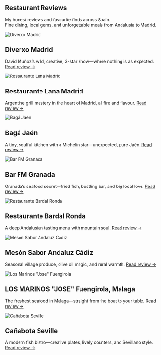 
<section class="reviews-hero">
  <h1 class="reviews-title">Restaurant Reviews</h1>
  <p class="reviews-intro">
    My honest reviews and favourite finds across Spain.<br>
    Fine dining, local gems, and unforgettable meals from Andalusia to Madrid.
  </p>
</section>

<div class="review-cards">
  <div class="review-card">
    <img src="/assets/diverxo.jpg" alt="Diverxo Madrid" class="review-img">
    <div>
      <h2 class="review-card-title">Diverxo <span class="review-city">Madrid</span></h2>
      <p class="review-card-excerpt">David Muñoz’s wild, creative, 3-star show—where nothing is as expected. <a href="/restaurant-reviews/diverxo/">Read review →</a></p>
    </div>
  </div>
  <div class="review-card">
    <img src="/assets/lana.jpg" alt="Restaurante Lana Madrid" class="review-img">
    <div>
      <h2 class="review-card-title">Restaurante Lana <span class="review-city">Madrid</span></h2>
      <p class="review-card-excerpt">Argentine grill mastery in the heart of Madrid, all fire and flavour. <a href="/restaurant-reviews/lana/">Read review →</a></p>
    </div>
  </div>
  <div class="review-card">
    <img src="/assets/baga.jpg" alt="Bagá Jaen" class="review-img">
    <div>
      <h2 class="review-card-title">Bagá <span class="review-city">Jaén</span></h2>
      <p class="review-card-excerpt">A tiny, soulful kitchen with a Michelin star—unexpected, pure Jaén. <a href="/restaurant-reviews/baga/">Read review →</a></p>
    </div>
  </div>
  <div class="review-card">
    <img src="/assets/barfm.jpg" alt="Bar FM Granada" class="review-img">
    <div>
      <h2 class="review-card-title">Bar FM <span class="review-city">Granada</span></h2>
      <p class="review-card-excerpt">Granada’s seafood secret—fried fish, bustling bar, and big local love. <a href="/restaurant-reviews/barfm/">Read review →</a></p>
    </div>
  </div>
  <div class="review-card">
    <img src="/assets/bardal.jpg" alt="Restaurante Bardal Ronda" class="review-img">
    <div>
      <h2 class="review-card-title">Restaurante Bardal <span class="review-city">Ronda</span></h2>
      <p class="review-card-excerpt">A deep Andalusian tasting menu with mountain soul. <a href="/restaurant-reviews/bardal/">Read review →</a></p>
    </div>
  </div>
  <div class="review-card">
    <img src="/assets/meson-sabor-andaluz.jpg" alt="Mesón Sabor Andaluz Cadiz" class="review-img">
    <div>
      <h2 class="review-card-title">Mesón Sabor Andaluz <span class="review-city">Cádiz</span></h2>
      <p class="review-card-excerpt">Seasonal village produce, olive oil magic, and rural warmth. <a href="/restaurant-reviews/meson-sabor-andaluz/">Read review →</a></p>
    </div>
  </div>
  <div class="review-card">
    <img src="/assets/losmarinos.jpg" alt='Los Marinos "Jose" Fuengirola' class="review-img">
    <div>
      <h2 class="review-card-title">LOS MARINOS "JOSE" <span class="review-city">Fuengirola, Malaga</span></h2>
      <p class="review-card-excerpt">The freshest seafood in Malaga—straight from the boat to your table. <a href="/restaurant-reviews/los-marinos-jose/">Read review →</a></p>
    </div>
  </div>
  <div class="review-card">
    <img src="/assets/canabota.jpg" alt="Cañabota Seville" class="review-img">
    <div>
      <h2 class="review-card-title">Cañabota <span class="review-city">Seville</span></h2>
      <p class="review-card-excerpt">A modern fish bistro—creative plates, lively counters, and Sevillano style. <a href="/restaurant-reviews/canabota/">Read review →</a></p>
    </div>
  </div>
  <!-- Add more reviews as needed -->
</div>
